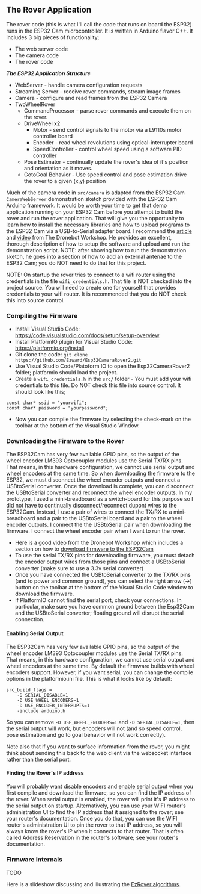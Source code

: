 ## The Rover Application
The rover code (this is what I'll call the code that runs on board the ESP32) runs in the ESP32 Cam microcontroller.  It is written in Arduino flavor C++.  It includes 3 big pieces of functionality;
- The web server code
- The camera code
- The rover code

***The ESP32 Application Structure***
- WebServer - handle camera configuration requests
- Streaming Server - receive rover commands, stream image frames
- Camera - configure and read frames from the ESP32 Camera
- TwoWheelRover
    - CommandProcessor - parse rover commands and execute them on the rover.
    - DriveWheel x2
        - Motor - send control signals to the motor via a L9110s motor controller board
        - Encoder - read wheel revolutions using optical-interrupter board
        - SpeedController - control wheel speed using a software PID controller
    - Pose Estimator - continually update the rover's idea of it's position and orientation as it moves.
    - GotoGoal Behavior - Use speed control and pose estimation drive the rover to a given (x,y) position

Much of the camera code in `src/camera` is adapted from the ESP32 Cam `CameraWebServer` demonstration sketch provided with the ESP32 Cam Arduino framework.  It would be worth your time to get that demo application running on your ESP32 Cam before you attempt to build the rover and run the rover application.  That will give you the opportunity to learn how to install the necessary libraries and how to upload programs to the ESP32 Cam via a USB-to-Serial adapter board.  I recommend the [article](https://dronebotworkshop.com/esp32-cam-intro/) and [video](https://www.youtube.com/watch?v=visj0KE5VtY) from The Dronebot Workshop.  He provides an excellent, thorough description of how to setup the software and upload and run the demonstration script.  NOTE: after showing how to run the demonstration sketch, he goes into a section of how to add an external antenae to the ESP32 Cam; you do NOT need to do that for this project.

NOTE: On startup the rover tries to connect to a wifi router using the credentials in the file `wifi_credentials.h`.  That file is NOT checked into the project source.  You will need to create one for yourself that provides credentials to your wifi router.  It is recommended that you do NOT check this into source control.

### Compiling the Firmware
- Install Visual Studio Code: https://code.visualstudio.com/docs/setup/setup-overview
- Install PlatformIO plugin for Visual Studio Code: https://platformio.org/install
- Git clone the code: `git clone https://github.com/Ezward/Esp32CameraRover2.git`
- Use Visual Studio Code/Platoform IO to open the Esp32CameraRover2 folder; platformio should load the project.
- Create a `wifi_credentials.h` in the `src/` folder - You must add your wifi credentials to this file.  Do NOT check this file into source control.  It should look like this;
```
const char* ssid = "yourwifi";
const char* password = "yourpassword";
```
- Now you can compile the firmware by selecting the check-mark on the toolbar at the bottom of the Visual Studio Window.

### Downloading the Firmware to the Rover
The ESP32Cam has very few available GPIO pins, so the output of the wheel encoder LM393 Optocoupler modules use the Serial TX/RX pins.  That means, in this hardware configuration, we cannot use serial output and wheel encoders at the same time.  So when downloading the firmware to the ESP32, we must disconnect the wheel encoder outputs and connect a USBtoSerial converter.  Once the download is complete, you can disconnect the USBtoSerial converter and reconnect the wheel encoder outputs.  In my prototype, I used a mini-breadboard as a switch-board for this purpose so I did not have to continually disconnect/reconnect dupont wires to the ESP32Cam.  Instead, I use a pair of wires to connect the TX/RX to a mini-breadboard and a pair to the USBtoSerial board and a pair to the wheel encoder outputs.  I connect the the USBtoSerial pair when downloading the firmware.  I connect the wheel encoder pair when I want to run the rover.

- Here is a good video from the Dronebot Workshop which includes a section on how to [download firmware to the ESP32Cam](https://youtu.be/visj0KE5VtY?t=429) 
- To use the serial TX/RX pins for downloading firmware, you must detach the encoder output wires from those pins and connect a USBtoSerial converter (make sure to use a 3.3v serial converter)  
- Once you have connected the USBtoSerial converter to the TX/RX pins (and to power and common ground), you can select the right arrow (->) button on the toolbar at the bottom of the Visual Studio Code window to download the firmware.
- If PlatformIO cannot find the serial port, check your connections.  In particular, make sure you have common ground between the Esp32Cam and the USBtoSerial converter; floating ground will disrupt the serial connection.

#### Enabling Serial Output
The ESP32Cam has very few available GPIO pins, so the output of the wheel encoder LM393 Optocoupler modules use the Serial TX/RX pins.  That means, in this hardware configuration, we cannot use serial output and wheel encoders at the same time.  By default the firmware builds with wheel encoders support.  However, if you want serial, you can change the compile options in the platformio.ini file.  This is what it looks like by default: 
```
src_build_flags = 
	-D SERIAL_DISABLE=1
	-D USE_WHEEL_ENCODERS=1
	-D USE_ENCODER_INTERRUPTS=1
    -include arduino.h
```
So you can remove `-D USE_WHEEL_ENCODERS=1` and `-D SERIAL_DISABLE=1`, then the serial output will work, but encoders will not (and so speed control, pose estimation and go to goal behavior will not work correctly).

Note also that if you want to surface information from the rover, you might think about sending this back to the web client via the websocket interface rather than the serial port.

#### Finding the Rover's IP address
You will probably want disable encoders and [enable serial output](#enabling_serial_output) when you first compile and download the firmware, so you can find the IP address of the rover.  When serial output is enabled, the rover will print it's IP address to the serial output on startup.  Alternatively, you can use your WIFI router's administration UI to find the IP address that it assigned to the rover; see your router's documentation.  Once you do that, you can use the WIFI router's administration UI to pin the rover to that IP address, so you will always know the rover's IP when it connects to that router.  That is often called Address Reservation in the router's software; see your router's documentation.

### Firmware Internals
TODO

Here is a slideshow discussing and illustrating the [EzRover algorithms](https://docs.google.com/presentation/d/1t77gDPORG4qcxwhPNWrPlTVjwQWncRw7ujsnF02ZN7E/edit?usp=sharing).